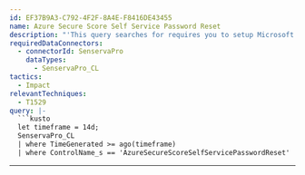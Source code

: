 ```yaml
---
id: EF37B9A3-C792-4F2F-8A4E-F8416DE43455
name: Azure Secure Score Self Service Password Reset
description: "'This query searches for requires you to setup Microsoft Entra ID Connect. \n Microsoft Entra ID Connect is free with all Azure Subscriptions'\n"
requiredDataConnectors:
  - connectorId: SenservaPro
    dataTypes:
      - SenservaPro_CL
tactics:
  - Impact
relevantTechniques:
  - T1529
query: |-
  ```kusto
  let timeframe = 14d;
  SenservaPro_CL
  | where TimeGenerated >= ago(timeframe)
  | where ControlName_s == 'AzureSecureScoreSelfServicePasswordReset'
  ```
---
```


